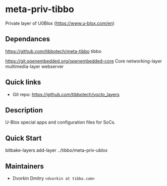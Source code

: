# meta-priv-tibbo

Private layer of U0Blox (https://www.u-blox.com/en)

## Dependances

https://github.com/tibbotech/meta-tibbo
    tibbo

https://git.openembedded.org/openembedded-core
    Core
    networking-layer
    multimedia-layer
    webserver

## Quick links

* Git repo: https://github.com/tibbotech/yocto_layers

## Description

U-Blox special apps and configuration files for SoCs.

## Quick Start

bitbake-layers add-layer ../tibbo/meta-priv-ublox

## Maintainers

* Dvorkin Dmitry `<dvorkin at tibbo.com>`
